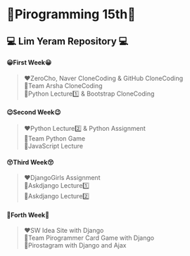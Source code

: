 # 💚Pirogramming 15th💚
## 💻 Lim Yeram Repository 💻

#### 😀First Week😀
> ❤ZeroCho, Naver CloneCoding & GitHub CloneCoding <br/>
> 🧡Team Arsha CloneCoding <br/>
> 💛Python Lecture1️⃣ & Bootstrap CloneCoding

#### 😉Second Week😉
> ❤Python Lecture2️⃣ & Python Assignment <br/>
> 🧡Team Python Game <br/>
> 💛JavaScript Lecture

#### 😚Third Week😚
> ❤DjangoGirls Assignment <br/>
> 🧡Askdjango Lecture1️⃣<br/>
> 💛Askdjango Lecture2️⃣ 

#### 🤗Forth Week🤗
> ❤SW Idea Site with Django <br/>
> 🧡Team Pirogrammer Card Game with Django <br/>
> 💛Pirostagram with Django and Ajax
